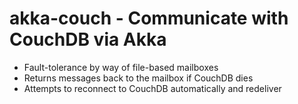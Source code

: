 # akka-couch - Communicate with CouchDB via Akka

* Fault-tolerance by way of file-based mailboxes
* Returns messages back to the mailbox if CouchDB dies
* Attempts to reconnect to CouchDB automatically and redeliver
